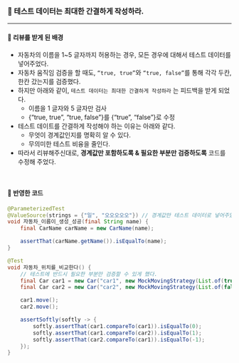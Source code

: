 ### 🔶 테스트 데이터는 최대한 간결하게 작성하라.

---

#### 🔸 리뷰를 받게 된 배경 

- 자동차의 이름을 1~5 글자까지 허용하는 경우, 모든 경우에 대해서 테스트 데이터를 넣어주었다.
- 자동차 움직임 검증을 할 때도, `“true, true”`와 `“true, false”`를 통해 각각 두칸, 한칸 갔는지를 검증했다.
- 하지만 아래와 같이, `테스트 데이터는 최대한 간결하게 작성하라` 는 피드백을 받게 되었다.
    - 이름을 1 글자와 5 글자만 검사
    - {“true, true”, “true, false”}를 {“true”, “false”}로 수정
- 테스트 데이트를 간결하게 작성해야 하는 이유는 아래와 같다.
    - 무엇이 경계값인지를 명확히 알 수 있다.
    - 무의미한 테스트 비융을 줄인다.
- 따라서 리뷰해주신대로, **경계값만 포함하도록 & 필요한 부분만 검증하도록** 코드를 수정해 주었다.

<br>

#### 🔸 반영한 코드

```java
@ParameterizedTest
@ValueSource(strings = {"일", "오오오오오"}) // 경계값만 테스트 데이터로 넣어주었다.
void 자동차_이름이_생성_성공(final String name) {
    final CarName carName = new CarName(name);

    assertThat(carName.getName()).isEqualTo(name);
}
```

```java
@Test
void 자동차_위치를_비교한다() {
    // 테스트에 반드시 필요한 부분만 검증할 수 있게 했다.
    final Car car1 = new Car("car1", new MockMovingStrategy(List.of(true)));
    final Car car2 = new Car("car2", new MockMovingStrategy(List.of(false)));

    car1.move();
    car2.move();

    assertSoftly(softly -> {
        softly.assertThat(car1.compareTo(car1)).isEqualTo(0);
        softly.assertThat(car1.compareTo(car2)).isEqualTo(1);
        softly.assertThat(car2.compareTo(car1)).isEqualTo(-1);
    });
}
```
